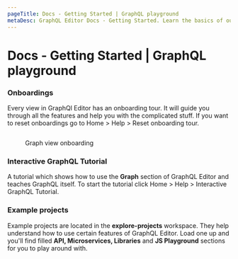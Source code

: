 ```yaml
---
pageTitle: Docs - Getting Started | GraphQL playground
metaDesc: GraphQL Editor Docs - Getting Started. Learn the basics of our feature-rich environment and try out what you know in our GraphQL Playground.
---
```


# Docs - Getting Started | GraphQL playground

### Onboardings

Every view in GraphQl Editor has an onboarding tour. It will guide you through all the features and help you with the complicated stuff. If you want to reset onboardings go to Home > Help > Reset onboarding tour.

<figure><img src="../.gitbook/assets/onboardings prod.gif" alt=""><figcaption><p>Graph view onboarding</p></figcaption></figure>

### Interactive GraphQL Tutorial

A tutorial which shows how to use the **Graph** section of GraphQL Editor and teaches GraphQL itself. To start the tutorial click Home > Help > Interactive GraphQL Tutorial.

### Example projects

Example projects are located in the **explore-projects** workspace. They help understand how to use certain features of GraphQL Editor. Load one up and you'll find filled **API, Microservices, Libraries** and **JS Playground** sections for you to play around with.
